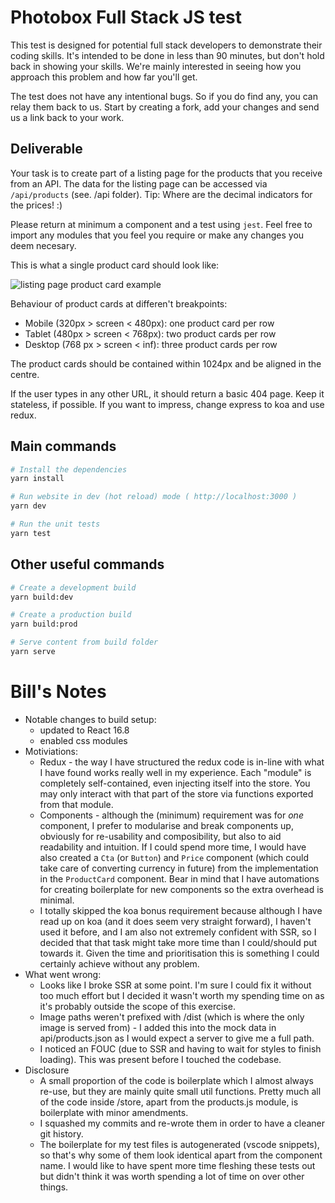 # Photobox Full Stack JS test

This test is designed for potential full stack developers to demonstrate their coding skills. It's intended to be done in less than 90 minutes, but don't hold back in showing your skills. We're mainly interested in seeing how you approach this problem and how far you'll get.

The test does not have any intentional bugs. So if you do find any, you can relay them back to us. Start by creating a fork, add your changes and send us a link back to your work.

## Deliverable

Your task is to create part of a listing page for the products that you receive from an API. The data for the listing page can be accessed via `/api/products` (see. /api folder). Tip: Where are the decimal indicators for the prices! :)

Please return at minimum a component and a test using `jest`. Feel free to import any modules that you feel you require or make any changes you deem necesary.

This is what a single product card should look like:

![listing page product card example](/src/images/design.png)

Behaviour of product cards at differen't breakpoints:
- Mobile (320px > screen < 480px): one product card per row
- Tablet (480px > screen < 768px): two product cards per row
- Desktop (768 px > screen < inf): three product cards per row

The product cards should be contained within 1024px and be aligned in the centre.

If the user types in any other URL, it should return a basic 404 page. Keep it stateless, if possible. If you want to impress, change express to koa and use redux.

## Main commands
``` bash
# Install the dependencies
yarn install

# Run website in dev (hot reload) mode ( http://localhost:3000 )
yarn dev

# Run the unit tests
yarn test
```

## Other useful commands
``` bash
# Create a development build
yarn build:dev

# Create a production build
yarn build:prod

# Serve content from build folder
yarn serve
```

# Bill's Notes

- Notable changes to build setup:
    - updated to React 16.8
    - enabled css modules
- Motiviations:
    - Redux - the way I have structured the redux code is in-line with what I have found works really well in my experience. Each "module" is completely self-contained, even injecting itself into the store. You may only interact with that part of the store via functions exported from that module.
    - Components - although the (minimum) requirement was for _one_ component, I prefer to modularise and break components up, obviously for re-usability and composibility, but also to aid readability and intuition. If I could spend more time, I would have also created a `Cta` (or `Button`) and `Price` component (which could take care of converting currency in future) from the implementation in the `ProductCard` component. Bear in mind that I have automations for creating boilerplate for new components so the extra overhead is minimal.
    - I totally skipped the koa bonus requirement because although I have read up on koa (and it does seem very straight forward), I haven't used it before, and I am also not extremely confident with SSR, so I decided that that task might take more time than I could/should put towards it. Given the time and prioritisation this is something I could certainly achieve without any problem.
- What went wrong:
    - Looks like I broke SSR at some point. I'm sure I could fix it without too much effort but I decided it wasn't worth my spending time on as it's probably outside the scope of this exercise.
    - Image paths weren't prefixed with /dist (which is where the only image is served from) - I added this into the mock data in api/products.json as I would expect a server to give me a full path.
    - I noticed an FOUC (due to SSR and having to wait for styles to finish loading). This was present before I touched the codebase.
- Disclosure
    - A small proportion of the code is boilerplate which I almost always re-use, but they are mainly quite small util functions. Pretty much all of the code inside /store, apart from the products.js module, is boilerplate with minor amendments.
    - I squashed my commits and re-wrote them in order to have a cleaner git history.
    - The boilerplate for my test files is autogenerated (vscode snippets), so that's why some of them look identical apart from the component name. I would like to have spent more time fleshing these tests out but didn't think it was worth spending a lot of time on over other things.
